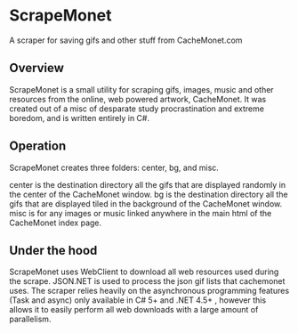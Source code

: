 # ScrapeMonet
A scraper for saving gifs and other stuff from CacheMonet.com

## Overview

ScrapeMonet is a small utility for scraping gifs, images, music and other resources from the online, web powered artwork, CacheMonet. It was created out of a misc of desparate study procrastination and extreme boredom, and is written entirely in C#.

## Operation

ScrapeMonet creates three folders: center, bg, and misc.

center is the destination directory all the gifs that are displayed randomly in the center of the CacheMonet window.
bg is the destination directory all the gifs that are displayed tiled in the background of the CacheMonet window.
misc is for any images or music linked anywhere in the main html of the CacheMonet index page.

## Under the hood

ScrapeMonet uses WebClient to download all web resources used during the scrape. JSON.NET is used to process the json gif lists that cachemonet uses. The scraper relies heavily on the asynchronous programming features (Task and async) only available in C# 5+ and .NET 4.5+ , however this allows it to easily perform all web downloads with a large amount of parallelism. 
